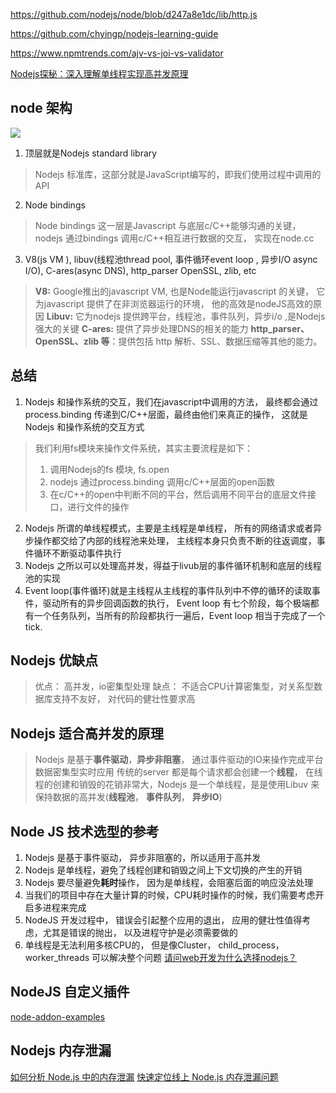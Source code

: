 https://github.com/nodejs/node/blob/d247a8e1dc/lib/http.js

https://github.com/chyingp/nodejs-learning-guide

https://www.npmtrends.com/ajv-vs-joi-vs-validator

[Nodejs探秘：深入理解单线程实现高并发原理](https://blog.csdn.net/j2IaYU7Y/article/details/81623516?depth_1-utm_source=distribute.pc_relevant.none-task-blog-BlogCommendFromBaidu-2&utm_source=distribute.pc_relevant.none-task-blog-BlogCommendFromBaidu-2)

## node 架构
![](https://ss.csdn.net/p?https://mmbiz.qpic.cn/mmbiz_jpg/tvEoHIulOU6O97KhZyY16AXcrlX8qrCibXv3bk317tXKlSYUBNQicD9obpP1DjT627ed6QebGsW5ia3ICX4MzWkaw/640?wx_fmt=jpeg)
1. 顶层就是Nodejs standard library 
> Nodejs 标准库，这部分就是JavaScript编写的，即我们使用过程中调用的API
2. Node bindings
> Node bindings 这一层是Javascript 与底层c/C++能够沟通的关键，nodejs 通过bindings 调用c/C++相互进行数据的交互， 实现在node.cc
3. V8(js VM ), libuv(线程池thread pool, 事件循环event loop , 异步I/O async I/O), C-ares(async DNS), http_parser OpenSSL, zlib, etc
> **V8:** Google推出的javascript VM, 也是Node能运行javascript 的关键， 它为javascript 提供了在非浏览器运行的环境， 他的高效是nodeJS高效的原因
> **Libuv:** 它为nodejs 提供跨平台，线程池，事件队列，异步i/o ,是Nodejs强大的关键
> **C-ares:** 提供了异步处理DNS的相关的能力
> **http_parser、OpenSSL、zlib 等**：提供包括 http 解析、SSL、数据压缩等其他的能力。


## 总结
1. Nodejs 和操作系统的交互，我们在javascript中调用的方法， 最终都会通过process.binding 传递到C/C++层面，最终由他们来真正的操作， 这就是Nodejs 和操作系统的交互方式
> 我们利用fs模块来操作文件系统，其实主要流程是如下：
> 1. 调用Nodejs的fs 模块, fs.open
> 2. nodejs 通过process.binding 调用c/C++层面的open函数
> 3. 在c/C++的open中判断不同的平台，然后调用不同平台的底层文件接口，进行文件的操作

2. Nodejs 所谓的单线程模式，主要是主线程是单线程， 所有的网络请求或者异步操作都交给了内部的线程池来处理， 主线程本身只负责不断的往返调度，事件循环不断驱动事件执行
2. Nodejs 之所以可以处理高并发，得益于livub层的事件循环机制和底层的线程池的实现
3. Event loop(事件循环)就是主线程从主线程的事件队列中不停的循环的读取事件，驱动所有的异步回调函数的执行， Event loop 有七个阶段，每个极端都有一个任务队列，当所有的阶段都执行一遍后，Event loop 相当于完成了一个tick.

## Nodejs 优缺点
> 优点： 高并发，io密集型处理
> 缺点： 不适合CPU计算密集型，对关系型数据库支持不友好， 对代码的健壮性要求高

## Nodejs 适合高并发的原理
> Nodejs 是基于**事件驱动**，**异步非阻塞**， 通过事件驱动的IO来操作完成平台数据密集型实时应用
> 传统的server 都是每个请求都会创建一个**线程**， 在线程的创建和销毁的花销非常大，Nodejs 是一个单线程，是是使用Libuv 来保持数据的高并发(**线程池**， **事件队列**， **异步IO**)

## Node JS 技术选型的参考
1. Nodejs 是基于事件驱动， 异步非阻塞的，所以适用于高并发
2. Nodejs 是单线程，避免了线程创建和销毁之间上下文切换的产生的开销
3. Nodejs 要尽量避免**耗时**操作， 因为是单线程，会阻塞后面的响应没法处理
4. 当我们的项目中存在大量计算的时候，CPU耗时操作的时候，我们需要考虑开启多进程来完成
5. NodeJS 开发过程中， 错误会引起整个应用的退出， 应用的健壮性值得考虑，尤其是错误的抛出， 以及进程守护是必须需要做的
6. 单线程是无法利用多核CPU的， 但是像Cluster， child_process，worker_threads 可以解决整个问题
[请问web开发为什么选择nodejs？](http://www.imooc.com/wenda/detail/571232)


## NodeJS 自定义插件
[node-addon-examples](https://github.com/nodejs/node-addon-examples)

## Nodejs 内存泄漏
[如何分析 Node.js 中的内存泄漏](https://zhuanlan.zhihu.com/p/25736931)
[快速定位线上 Node.js 内存泄漏问题](https://zhuanlan.zhihu.com/p/36349283)